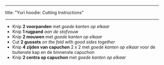 - - -
title: "Yuri hoodie: Cutting Instructions"
- - -

- Knip **2 voorpanden** met _goede kanten op elkaar_
- Knip **1 rugpand** _aan de stofvouw_
- Knip **2 mouwen** met _goede kanten op elkaar_
- Cut **2 gussets** _on the fold_ with _good sides together_
- Knip **4 zijden van capuchon** 2 x 2 met _goede kanten op elkaar_ voor de buitenste kap en de binnenste capuchon
- Knip **2 centra op capuchon** met _goede kanten op elkaar_
